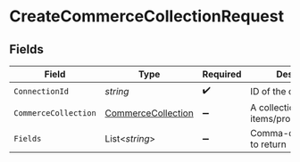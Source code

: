 # CreateCommerceCollectionRequest


## Fields

| Field                                                               | Type                                                                | Required                                                            | Description                                                         |
| ------------------------------------------------------------------- | ------------------------------------------------------------------- | ------------------------------------------------------------------- | ------------------------------------------------------------------- |
| `ConnectionId`                                                      | *string*                                                            | :heavy_check_mark:                                                  | ID of the connection                                                |
| `CommerceCollection`                                                | [CommerceCollection](../../Models/Components/CommerceCollection.md) | :heavy_minus_sign:                                                  | A collection of items/products/services                             |
| `Fields`                                                            | List<*string*>                                                      | :heavy_minus_sign:                                                  | Comma-delimited fields to return                                    |